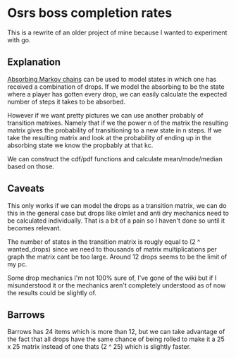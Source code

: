# Osrs boss completion rates

This is a rewrite of an older project of mine because I wanted to experiment with go.

## Explanation

[Absorbing Markov chains](https://en.wikipedia.org/wiki/Absorbing_Markov_chain) can be used to model states in which one has received a combination of drops. If we model the absorbing to be the state where a player has gotten every drop, we can easily calculate the expected number of steps it takes to be absorbed.

However if we want pretty pictures we can use another probably of transition matrixes. Namely that if we the power n of the matrix the resulting matrix gives the probability of transitioning to a new state in n steps. If we take the resulting matrix and look at the probability of ending up in the absorbing state we know the propbably at that kc.

We can construct the cdf/pdf functions and calculate mean/mode/median based on those.

## Caveats

This only works if we can model the drops as a transition matrix, we can do this in the general case but drops like olmlet and anti dry mechanics need to be calculated individually. That is a bit of a pain so I haven't done so until it becomes relevant.

The number of states in the transition matrix is rougly equal to (2 ^ wanted_drops) since we need to thousands of matrix multiplications per graph the matrix cant be too large. Around 12 drops seems to be the limit of my pc.

Some drop mechanics I'm not 100% sure of, I've gone of the wiki but if I misunderstood it or the mechanics aren't completely understood as of now the results could be slightly of.

## Barrows

Barrows has 24 items which is more than 12, but we can take advantage of the fact that all drops have the same chance of being rolled to make it a 25 x 25 matrix instead of one thats (2 ^ 25) which is slightly faster.
